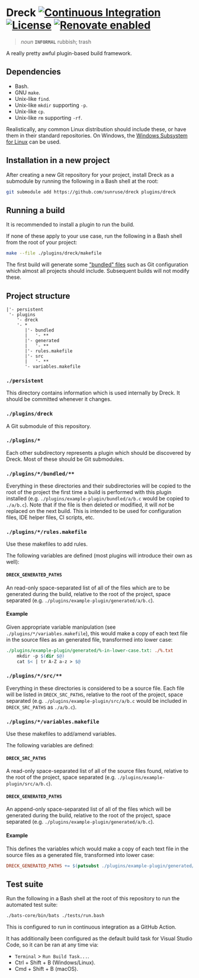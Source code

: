 # Dreck [![Continuous Integration](https://github.com/sunruse/dreck/workflows/Continuous%20Integration/badge.svg)](https://github.com/sunruse/dreck/actions) [![License](https://img.shields.io/github/license/sunruse/dreck.svg)](https://github.com/sunruse/dreck/blob/master/license) [![Renovate enabled](https://img.shields.io/badge/renovate-enabled-brightgreen.svg)](https://renovatebot.com/)

> _noun_ **`INFORMAL`** rubbish; trash

A really pretty awful plugin-based build framework.

## Dependencies

- Bash.
- GNU `make`.
- Unix-like `find`.
- Unix-like `mkdir` supporting `-p`.
- Unix-like `cp`.
- Unix-like `rm` supporting `-rf`.

Realistically, any common Linux distribution should include these, or have them in their standard repositories.  On Windows, the [Windows Subsystem for Linux](https://docs.microsoft.com/en-us/windows/wsl/about) can be used.

## Installation in a new project

After creating a new Git repository for your project, install Dreck as a submodule by running the following in a Bash shell at the root:

```bash
git submodule add https://github.com/sunruse/dreck plugins/dreck
```

## Running a build

It is recommended to install a plugin to run the build.

If none of these apply to your use case, run the following in a Bash shell from the root of your project:

```bash
make --file ./plugins/dreck/makefile
```

The first build will generate some ["bundled" files](./bundled) such as Git configuration which almost all projects should include.  Subsequent builds will not modify these.

## Project structure

```
|'- persistent
 '- plugins
    '- dreck
    '- *
       |'- bundled
       |   '- **
       |'- generated
       |   '- **
       |'- rules.makefile
       |'- src
       |   '- **
       '- variables.makefile
```

### `./persistent`

This directory contains information which is used internally by Dreck.  It should be committed whenever it changes.

### `./plugins/dreck`

A Git submodule of this repository.

### `./plugins/*`

Each other subdirectory represents a plugin which should be discovered by Dreck.  Most of these should be Git submodules.

### `./plugins/*/bundled/**`

Everything in these directories and their subdirectories will be copied to the root of the project the first time a build is performed with this plugin installed (e.g. `./plugins/example-plugin/bundled/a/b.c` would be copied to `./a/b.c`).  Note that if the file is then deleted or modified, it will _not_ be replaced on the next build.  This is intended to be used for configuration files, IDE helper files, CI scripts, etc.

### `./plugins/*/rules.makefile`

Use these makefiles to add rules.

The following variables are defined (most plugins will introduce their own as well):

#### `DRECK_GENERATED_PATHS`

An read-only space-separated list of all of the files which are to be generated during the build, relative to the root of the project, space separated (e.g. `./plugins/example-plugin/generated/a/b.c`).

#### Example

Given appropriate variable manipulation (see `./plugins/*/variables.makefile`), this would make a copy of each text file in the source files as an generated file, transformed into lower case:

```makefile
./plugins/example-plugin/generated/%-in-lower-case.txt: ./%.txt
	mkdir -p $(dir $@)
	cat $< | tr A-Z a-z > $@
```

### `./plugins/*/src/**`

Everything in these directories is considered to be a source file.  Each file will be listed in `DRECK_SRC_PATHS`, relative to the root of the project, space separated (e.g. `./plugins/example-plugin/src/a/b.c` would be included in `DRECK_SRC_PATHS` as `./a/b.c`).

### `./plugins/*/variables.makefile`

Use these makefiles to add/amend variables.

The following variables are defined:

#### `DRECK_SRC_PATHS`

A read-only space-separated list of all of the source files found, relative to the root of the project, space separated (e.g. `./plugins/example-plugin/src/a/b.c`).

#### `DRECK_GENERATED_PATHS`

An append-only space-separated list of all of the files which will be generated during the build, relative to the root of the project, space separated (e.g. `./plugins/example-plugin/generated/a/b.c`).

#### Example

This defines the variables which would make a copy of each text file in the source files as a generated file, transformed into lower case:

```makefile
DRECK_GENERATED_PATHS += $(patsubst ./plugins/example-plugin/generated/%.txt, ./%-in-lower-case.txt, $(filter ./%.txt, $(DRECK_SRC_PATHS)))
```

## Test suite

Run the following in a Bash shell at the root of this repository to run the automated test suite:

```bash
./bats-core/bin/bats ./tests/run.bash
```

This is configured to run in continuous integration as a GitHub Action.

It has additionally been configured as the default build task for Visual Studio Code, so it can be ran at any time via:

- `Terminal` > `Run Build Task...`.
- Ctrl + Shift + B (Windows/Linux).
- Cmd + Shift + B (macOS).

